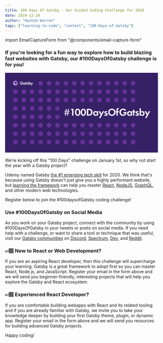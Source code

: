 ```yaml
---
title: 100 Days Of Gatsby - Our Guided Coding Challenge for 2020
date: 2019-12-20
author: "Hashim Warren"
tags: ["learning-to-code", "contest", "100-Days-of-Gatsby"]
---
```


import EmailCaptureForm from "@components/email-capture-form"

### If you're looking for a fun way to explore how to build blazing fast websites with Gatsby, our #100DaysOfGatsby challenge is for you!

![alt text](./100daysofgatsby.png "100 Days of Gatsby")

We’re kicking off this “100 Days” challenge on January 1st, so why not start the year with a Gatsby project?

Udemy named Gatsby [the #1 emerging tech skill](https://www.cnbc.com/2019/12/02/10-hottest-tech-skills-that-could-pay-off-most-in-2020-says-new-report.html) for 2020. We think that's because using Gatsby doesn't just give you a highly performant website, but [learning the framework](/blog/2019-05-03-how-gatsby-helped-jump-start-my-engineering-career/) can help you master [React](/docs/glossary/react/), [NodeJS](/docs/glossary/node/), [GraphQL](/docs/glossary/graphql/), and other modern web technologies.

Register below to join the #100daysofGatsby coding challenge!

<EmailCaptureForm
  formId="6157faa3-5474-48b1-b7e4-e0f45237327f"
  signupMessage="Get weekly updates on new challenges, ideas for where to start, and step-by-step documentation for completing the challenge."
/>

### Use #100DaysOfGatsby on Social Media

As you work on your Gatsby project, connect with the community by using #100DaysOfGatsby in your tweets or posts on social media. If you need help with a challenge, or want to share a tool or technique that was useful, visit our [Gatsby communities](/contributing/community/#where-to-get-support) on [Discord](https://discordapp.com/invite/gatsby), [Spectrum](https://spectrum.chat/gatsby-js), [Dev](https://dev.to/t/gatsby), and [Reddit](https://www.reddit.com/r/gatsbyjs/).

### 👉🏽 New to React or Web Development?

If you are an aspiring React developer, then this challenge will supercharge your learning. Gatsby is a great framework to adopt first so you can master React, Node.js, and JavaScript. Register your email in the form above and we will send you beginner-friendly, interesting projects that will help you explore the Gatsby and React ecosystem.

### 👉🏽 Experienced React Developer?

If you are comfortable building webapps with React and its related tooling and if you are already familiar with Gatsby, we invite you to take your knowledge deeper by building your first Gatsby theme, plugin, or dynamic app. Register your email in the form above and we will send you resources for building advanced Gatsby projects.

Happy coding!
